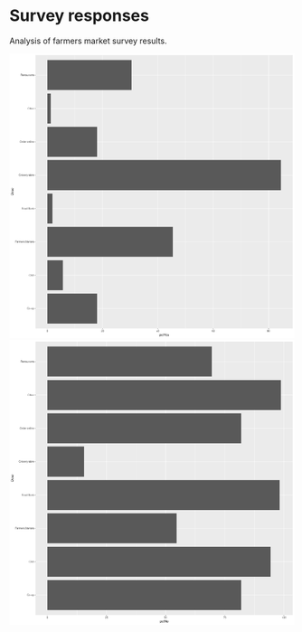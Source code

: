 # Survey responses

Analysis of farmers market survey results.



![Query 1 - where do you get your food from?](output/q1-food-sources-yes.png)
![Query 1 - where do you get your food from?](output/q1-food-sources-no.png)
